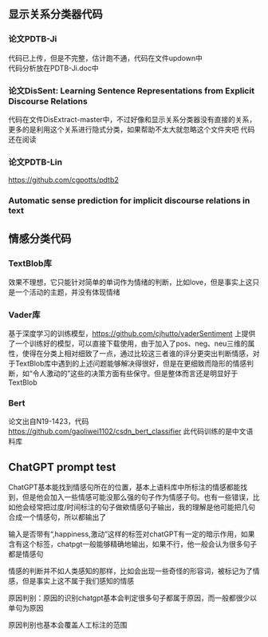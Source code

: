 
显示关系分类器代码
------
### 论文PDTB-Ji

  代码已上传，但是不完整，估计跑不通，代码在文件updown中  
  代码分析放在PDTB-Ji.doc中
  

### 论文DisSent: Learning Sentence Representations from Explicit Discourse Relations
  代码在文件DisExtract-master中，不过好像和显示关系分类器没有直接的关系，更多的是利用这个关系进行隐式分类，如果帮助不太大就忽略这个文件夹吧 
  代码还在阅读  

### 论文PDTB-Lin
  https://github.com/cgpotts/pdtb2  
### Automatic sense prediction for implicit discourse relations in text

情感分类代码
------
### TextBlob库
  效果不理想，它只能针对简单的单词作为情绪的判断，比如love，但是事实上这只是一个活动的主题，并没有体现情绪
  
### Vader库
  基于深度学习的训练模型，https://github.com/cjhutto/vaderSentiment 上提供了一个训练好的模型，可以直接下载使用，由于加入了pos、neg、neu三维的属性，使得在分类上相对细致了一点，通过比较这三者谁的评分更突出判断情感，对于TextBlob库中遇到的上述问题能够解决得很好，但是在更细致而隐形的情感判断，如“令人激动的”这些的决策方面有些保守。但是整体而言还是明显好于TextBlob
  
### Bert
  论文出自N19-1423，代码 https://github.com/gaoliwei1102/csdn_bert_classifier 此代码训练的是中文语料库
  

ChatGPT prompt test
------
  ChatGPT基本能找到情感句所在的位置，基本上语料库中所标注的情感都能找到，但是他会加入一些情感可能没那么强的句子作为情感子句。也有一些错误，比如他会经常把过度/时间标注的句子做欸情感句子输出，我的理解是他可能把几句合成一个情感句，所以都输出了
  
  输入是否带有“,happiness,激动”这样的标签对chatGPT有一定的暗示作用，如果含有这个标签，chatpgt一般能够精确地输出，如果不行，他一般会认为很多句子都是情感句
  
  情感的判断并不如人类感知的那样，比如会出现一些奇怪的形容词，被标记为了情感，但是事实上这不属于我们感知的情感
  
  原因判别：原因的识别chatgpt基本会判定很多句子都属于原因，而一般都很少以单句为原因
  
  原因判别也基本会覆盖人工标注的范围
  
  
  
